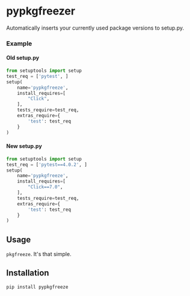 # pypkgfreezer

Automatically inserts your currently used package versions to setup.py.

### Example

#### Old setup.py

```py
from setuptools import setup
test_req = ['pytest', ]
setup(
    name='pypkgfreeze',
    install_requires=[
        "Click",
    ],
    tests_require=test_req,
    extras_require={
        'test': test_req
    }
)
```

#### New setup.py

```py
from setuptools import setup
test_req = ['pytest==4.0.2', ]
setup(
    name='pypkgfreeze',
    install_requires=[
        "Click==7.0",
    ],
    tests_require=test_req,
    extras_require={
        'test': test_req
    }
)
```

## Usage

`pkgfreeze`. It's that simple.

## Installation

```py
pip install pypkgfreeze
```
